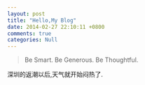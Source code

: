 ```yaml
---
layout: post
title: "Hello,My Blog"
date: 2014-02-27 22:10:11 +0800
comments: true
categories: Null
---
```


>Be Smart. Be Generous. Be Thoughtful.

深圳的返潮以后,天气就开始闷热了.